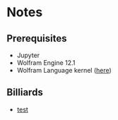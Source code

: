 # Notes

## Prerequisites

* Jupyter
* Wolfram Engine 12.1
* Wolfram Language kernel ([here](https://github.com/WolframResearch/WolframLanguageForJupyter))

## Billiards
- [test](https://github.com/4kasha/misc_phys/blob/master/Billiards/Collection_of_Quantum_Billiards.ipynb)